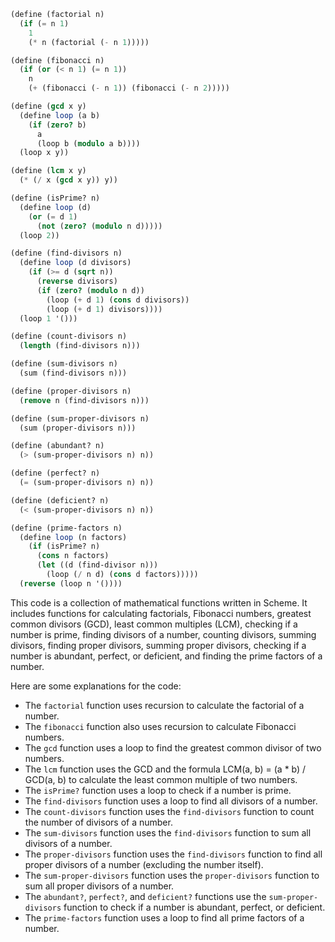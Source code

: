 ```scheme
(define (factorial n)
  (if (= n 1)
    1
    (* n (factorial (- n 1)))))

(define (fibonacci n)
  (if (or (< n 1) (= n 1))
    n
    (+ (fibonacci (- n 1)) (fibonacci (- n 2)))))

(define (gcd x y)
  (define loop (a b)
    (if (zero? b)
      a
      (loop b (modulo a b))))
  (loop x y))

(define (lcm x y)
  (* (/ x (gcd x y)) y))

(define (isPrime? n)
  (define loop (d)
    (or (= d 1)
      (not (zero? (modulo n d)))))
  (loop 2))

(define (find-divisors n)
  (define loop (d divisors)
    (if (>= d (sqrt n))
      (reverse divisors)
      (if (zero? (modulo n d))
        (loop (+ d 1) (cons d divisors))
        (loop (+ d 1) divisors))))
  (loop 1 '()))

(define (count-divisors n)
  (length (find-divisors n)))

(define (sum-divisors n)
  (sum (find-divisors n)))

(define (proper-divisors n)
  (remove n (find-divisors n)))

(define (sum-proper-divisors n)
  (sum (proper-divisors n)))

(define (abundant? n)
  (> (sum-proper-divisors n) n))

(define (perfect? n)
  (= (sum-proper-divisors n) n))

(define (deficient? n)
  (< (sum-proper-divisors n) n))

(define (prime-factors n)
  (define loop (n factors)
    (if (isPrime? n)
      (cons n factors)
      (let ((d (find-divisor n)))
        (loop (/ n d) (cons d factors)))))
  (reverse (loop n '())))
```

This code is a collection of mathematical functions written in Scheme. It includes functions for calculating factorials, Fibonacci numbers, greatest common divisors (GCD), least common multiples (LCM), checking if a number is prime, finding divisors of a number, counting divisors, summing divisors, finding proper divisors, summing proper divisors, checking if a number is abundant, perfect, or deficient, and finding the prime factors of a number.

Here are some explanations for the code:

* The `factorial` function uses recursion to calculate the factorial of a number.
* The `fibonacci` function also uses recursion to calculate Fibonacci numbers.
* The `gcd` function uses a loop to find the greatest common divisor of two numbers.
* The `lcm` function uses the GCD and the formula LCM(a, b) = (a * b) / GCD(a, b) to calculate the least common multiple of two numbers.
* The `isPrime?` function uses a loop to check if a number is prime.
* The `find-divisors` function uses a loop to find all divisors of a number.
* The `count-divisors` function uses the `find-divisors` function to count the number of divisors of a number.
* The `sum-divisors` function uses the `find-divisors` function to sum all divisors of a number.
* The `proper-divisors` function uses the `find-divisors` function to find all proper divisors of a number (excluding the number itself).
* The `sum-proper-divisors` function uses the `proper-divisors` function to sum all proper divisors of a number.
* The `abundant?`, `perfect?`, and `deficient?` functions use the `sum-proper-divisors` function to check if a number is abundant, perfect, or deficient.
* The `prime-factors` function uses a loop to find all prime factors of a number.